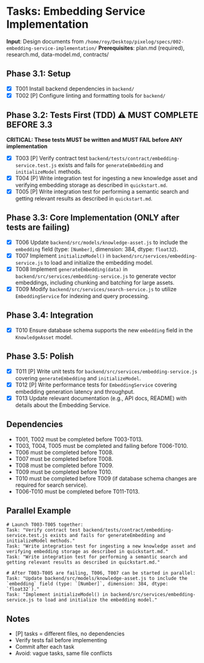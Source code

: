 # Tasks: Embedding Service Implementation

**Input**: Design documents from `/home/roy/Desktop/pixelog/specs/002-embedding-service-implementation/`
**Prerequisites**: plan.md (required), research.md, data-model.md, contracts/

## Phase 3.1: Setup
- [X] T001 Install backend dependencies in `backend/`
- [X] T002 [P] Configure linting and formatting tools for `backend/`

## Phase 3.2: Tests First (TDD) ⚠️ MUST COMPLETE BEFORE 3.3
**CRITICAL: These tests MUST be written and MUST FAIL before ANY implementation**
- [X] T003 [P] Verify contract test `backend/tests/contract/embedding-service.test.js` exists and fails for `generateEmbedding` and `initializeModel` methods.
- [X] T004 [P] Write integration test for ingesting a new knowledge asset and verifying embedding storage as described in `quickstart.md`.
- [X] T005 [P] Write integration test for performing a semantic search and getting relevant results as described in `quickstart.md`.

## Phase 3.3: Core Implementation (ONLY after tests are failing)
- [X] T006 Update `backend/src/models/knowledge-asset.js` to include the `embedding` field (type: `[Number]`, dimension: 384, dtype: `float32`).
- [X] T007 Implement `initializeModel()` in `backend/src/services/embedding-service.js` to load and initialize the embedding model.
- [X] T008 Implement `generateEmbedding(data)` in `backend/src/services/embedding-service.js` to generate vector embeddings, including chunking and batching for large assets.
- [X] T009 Modify `backend/src/services/search-service.js` to utilize `EmbeddingService` for indexing and query processing.

## Phase 3.4: Integration
- [X] T010 Ensure database schema supports the new `embedding` field in the `KnowledgeAsset` model.

## Phase 3.5: Polish
- [X] T011 [P] Write unit tests for `backend/src/services/embedding-service.js` covering `generateEmbedding` and `initializeModel`.
- [X] T012 [P] Write performance tests for `EmbeddingService` covering embedding generation latency and throughput.
- [X] T013 Update relevant documentation (e.g., API docs, README) with details about the Embedding Service.

## Dependencies
- T001, T002 must be completed before T003-T013.
- T003, T004, T005 must be completed and failing before T006-T010.
- T006 must be completed before T008.
- T007 must be completed before T008.
- T008 must be completed before T009.
- T009 must be completed before T010.
- T010 must be completed before T009 (if database schema changes are required for search service).
- T006-T010 must be completed before T011-T013.

## Parallel Example
```
# Launch T003-T005 together:
Task: "Verify contract test backend/tests/contract/embedding-service.test.js exists and fails for generateEmbedding and initializeModel methods."
Task: "Write integration test for ingesting a new knowledge asset and verifying embedding storage as described in quickstart.md."
Task: "Write integration test for performing a semantic search and getting relevant results as described in quickstart.md."

# After T003-T005 are failing, T006, T007 can be started in parallel:
Task: "Update backend/src/models/knowledge-asset.js to include the `embedding` field (type: `[Number]`, dimension: 384, dtype: `float32`)."
Task: "Implement initializeModel() in backend/src/services/embedding-service.js to load and initialize the embedding model."
```

## Notes
- [P] tasks = different files, no dependencies
- Verify tests fail before implementing
- Commit after each task
- Avoid: vague tasks, same file conflicts
